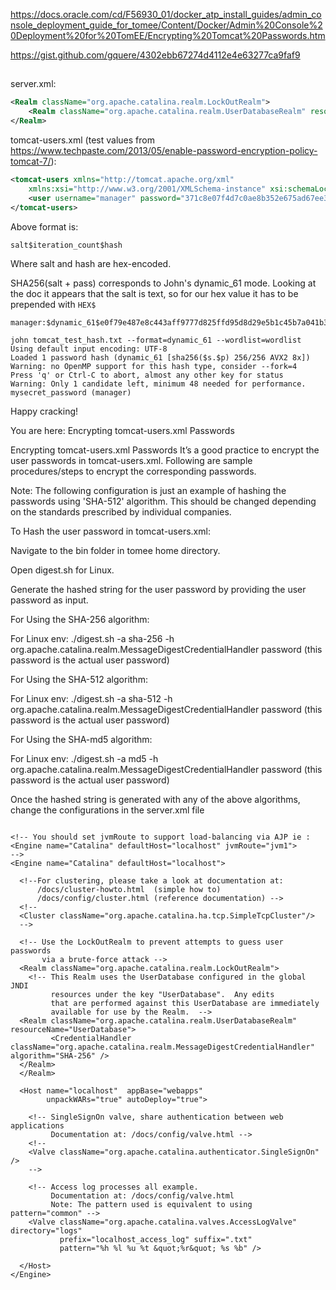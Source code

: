 
https://docs.oracle.com/cd/F56930_01/docker_atp_install_guides/admin_console_deployment_guide_for_tomee/Content/Docker/Admin%20Console%20Deployment%20for%20TomEE/Encrypting%20Tomcat%20Passwords.htm

https://gist.github.com/gquere/4302ebb67274d4112e4e63277ca9faf9

##
##


server.xml:
```xml
<Realm className="org.apache.catalina.realm.LockOutRealm">
    <Realm className="org.apache.catalina.realm.UserDatabaseRealm" resourceName="UserDatabase" digest="sha-256" />
</Realm>
```

tomcat-users.xml (test values from https://www.techpaste.com/2013/05/enable-password-encryption-policy-tomcat-7/):
```xml
<tomcat-users xmlns="http://tomcat.apache.org/xml"
    xmlns:xsi="http://www.w3.org/2001/XMLSchema-instance" xsi:schemaLocation="http://tomcat.apache.org/xml tomcat-users.xsd" version="1.0">
    <user username="manager" password="371c8e07f4d7c0ae8b352e675ad67ee3c4e44154a50be700e42c66ed3741c3f4$1$e0f79e487e8c443aff9777d825ffd95d8d29e5b1c45b7a041b3c37ecb1418faa"/>
</tomcat-users>
```

Above format is:
```
salt$iteration_count$hash
```
Where salt and hash are hex-encoded.

SHA256(salt + pass) corresponds to John's dynamic_61 mode. Looking at the doc it appears that the salt is text, so for our hex value it has to be prepended with ```HEX$```
```
manager:$dynamic_61$e0f79e487e8c443aff9777d825ffd95d8d29e5b1c45b7a041b3c37ecb1418faa$HEX$371c8e07f4d7c0ae8b352e675ad67ee3c4e44154a50be700e42c66ed3741c3f4
```

```
john tomcat_test_hash.txt --format=dynamic_61 --wordlist=wordlist 
Using default input encoding: UTF-8
Loaded 1 password hash (dynamic_61 [sha256($s.$p) 256/256 AVX2 8x])
Warning: no OpenMP support for this hash type, consider --fork=4
Press 'q' or Ctrl-C to abort, almost any other key for status
Warning: Only 1 candidate left, minimum 48 needed for performance.
mysecret_password (manager)     
```

Happy cracking!



You are here: Encrypting tomcat-users.xml Passwords




Encrypting tomcat-users.xml Passwords
It’s a good practice to encrypt the user passwords in tomcat-users.xml. Following are sample procedures/steps to encrypt the corresponding passwords.

Note: The following configuration is just an example of hashing the passwords using 'SHA-512' algorithm. This should be changed depending on the standards prescribed by individual companies.

To Hash the user password in tomcat-users.xml:

Navigate to the bin folder in tomee home directory.

Open digest.sh for Linux.

Generate the hashed string for the user password by providing the user password as input.

For Using the SHA-256 algorithm:

For Linux env:
./digest.sh -a sha-256 -h org.apache.catalina.realm.MessageDigestCredentialHandler password (this password is the actual user password)

For Using the SHA-512 algorithm:

For Linux env:
./digest.sh -a sha-512 -h org.apache.catalina.realm.MessageDigestCredentialHandler password (this password is the actual user password)

For Using the SHA-md5 algorithm:

For Linux env:
./digest.sh -a md5 -h org.apache.catalina.realm.MessageDigestCredentialHandler password (this password is the actual user password)

Once the hashed string is generated with any of the above algorithms, change the configurations in the server.xml file

<Realm className="org.apache.catalina.realm.LockOutRealm">

```
```
<!-- This Realm uses the UserDatabase configured in the global JNDIresources under the key "UserDatabase". Any edits that are performed against this UserDatabase are immediately available for use by Realm.

<Realm className="org.apache.catalina.realm.UserDatabaseRealm" resourceName="UserDatabase">
<CredentialHandler className="org.apache.catalina.realm.MessageDigestCredentialHandler" algorithm="SHA-512" />
</Realm>
</Realm>
The algorithm selected for hashing the given password should the same as the algorithm mentioned in the server.xml file.

Finally, the generated hashed password should be updated in the tomcat-users.xml file

Example: <user username="qatester" password="c732f45c5877232dbbc992b464f3fcc413310ace9cb0fce543beeb4d462d5801" roles="AC_ADMIN" />>



 
    <!-- An Engine represents the entry point (within Catalina) that processes
         every request.  The Engine implementation for Tomcat stand alone
         analyzes the HTTP headers included with the request, and passes them
         on to the appropriate Host (virtual host).
         Documentation at /docs/config/engine.html -->

    <!-- You should set jvmRoute to support load-balancing via AJP ie :
    <Engine name="Catalina" defaultHost="localhost" jvmRoute="jvm1">
    -->
    <Engine name="Catalina" defaultHost="localhost">

      <!--For clustering, please take a look at documentation at:
          /docs/cluster-howto.html  (simple how to)
          /docs/config/cluster.html (reference documentation) -->
      <!--
      <Cluster className="org.apache.catalina.ha.tcp.SimpleTcpCluster"/>
      -->

      <!-- Use the LockOutRealm to prevent attempts to guess user passwords
           via a brute-force attack -->
      <Realm className="org.apache.catalina.realm.LockOutRealm">
        <!-- This Realm uses the UserDatabase configured in the global JNDI
             resources under the key "UserDatabase".  Any edits
             that are performed against this UserDatabase are immediately
             available for use by the Realm.  -->
      <Realm className="org.apache.catalina.realm.UserDatabaseRealm" resourceName="UserDatabase">
             <CredentialHandler className="org.apache.catalina.realm.MessageDigestCredentialHandler" algorithm="SHA-256" />
      </Realm>
      </Realm>

      <Host name="localhost"  appBase="webapps"
            unpackWARs="true" autoDeploy="true">

        <!-- SingleSignOn valve, share authentication between web applications
             Documentation at: /docs/config/valve.html -->
        <!--
        <Valve className="org.apache.catalina.authenticator.SingleSignOn" />
        -->

        <!-- Access log processes all example.
             Documentation at: /docs/config/valve.html
             Note: The pattern used is equivalent to using pattern="common" -->
        <Valve className="org.apache.catalina.valves.AccessLogValve" directory="logs"
               prefix="localhost_access_log" suffix=".txt"
               pattern="%h %l %u %t &quot;%r&quot; %s %b" />

      </Host>
    </Engine>
  </Service>
</Server>

 

